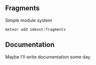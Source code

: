 ## Fragments

Simple module system

```
meteor add imkost:fragments
```

## Documentation

Maybe I'll write documentation some day.


<!--
---

### *

- — What? Yet another module system?*
- — Well ... yeah. For today, Meteor does not play well with es6 modules or amd modules or commonjs modules.

Fragments are not better than other module systems. They will be deprecated someday. But for now, they are so easy-to-use solution for Meteor.

---


### *— Ok. So how can I use it?*

Glad you ask! Look:

```javascript
f('collections', function() {
  this.Posts = new Mongo.Collection('posts');
});

f('postMethods'
, 'collections.Posts'
, function(Posts) {

  this.removePost = function(id) {
    Posts.update(id, { $set: { removed: true } });
  };

});

f('postView'
, 'postMethods.removePost'
, function(removePost) {

  Template.postView.events({
    'click .postView__remove': function() {
      removePost(this._id);
    }
  });

});
```

---

### *– I don't understand*

> I see. There is a special function f, which registers fragments. First argument is fragment's name. Then you define dependencies which are mapped to last-argument function:
 f(name, deps..., action)
    |        |      |
  String  Strings  Function

That's absolutely right.

---

### *— Can I define fragments in different files?*

Yes. Even more. It's recommended to write fragments in separate files.

---

### *— And what about file load order?*

It does not matter in which order files are loaded. Fragments are smart, they will be executed in right order.

---

### *– It looks pretty similar to AMD*

Yes, but with more simple syntax.

>




https://github.com/meteor-rocket/module
https://github.com/vazco/universe-modules/

to be honest, I didn't try them. I just read docs.

And as I see they force to do some configuration, they use words like npm, cli, webpack, SystemJs to just describe how to use these pacakages. Also, they force to create special names for files (like `*.entry.js`). Also load order is still important.

I don't say they are bad. They are just not so easy as I would like them to be.

Fragments are easy. No configuration needed. Load order does not matter, fragments resolve dependencies behind the scene. And is's just 2kb minified.

-->
